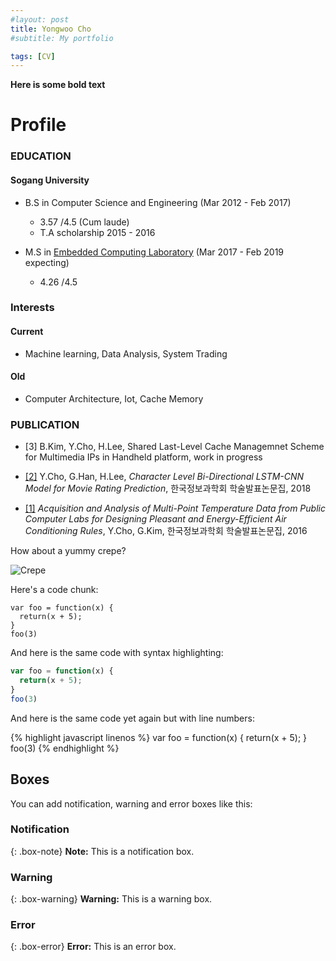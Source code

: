 ```yaml
---
#layout: post
title: Yongwoo Cho
#subtitle: My portfolio

tags: [CV]
---
```


<!--
#You can write regular [markdown](http://markdowntutorial.com/) here and Jekyll will automatically convert it to a nice webpage.  I strongly encourage you to [take 5 minutes to learn how to write in markdown](http://markdowntutorial.com/) - it'll teach you how to transform regular text into bold/italics/headings/tables/etc.-->

**Here is some bold text**

# Profile

### EDUCATION

#### Sogang University
   * B.S in Computer Science and Engineering (Mar 2012 - Feb 2017)
     * 3.57 /4.5 (Cum laude)
     * T.A scholarship 2015 - 2016    


   * M.S in [Embedded Computing Laboratory](http://ecl.sogang.ac.kr) (Mar 2017 - Feb 2019 expecting) 
     * 4.26 /4.5    


### Interests  


#### Current   
* Machine learning, Data Analysis, System Trading
     
#### Old   
* Computer Architecture, Iot, Cache Memory
    
    
### PUBLICATION   
  * [3] B.Kim, Y.Cho, H.Lee, Shared Last-Level Cache Managemnet Scheme for Multimedia IPs in Handheld platform, work in progress
  
  * [[2]](http://www.dbpia.co.kr/Journal/ArticleDetail/NODE07503227) Y.Cho, G.Han, H.Lee, _Character Level Bi-Directional LSTM-CNN Model for Movie Rating Prediction_, 한국정보과학회 학술발표논문집, 2018
  
  * [[1]](http://www.dbpia.co.kr/Journal/ArticleDetail/NODE07116284) _Acquisition and Analysis of Multi-Point Temperature Data from Public Computer Labs for Designing Pleasant and Energy-Efficient Air Conditioning Rules_, Y.Cho, G.Kim, 한국정보과학회 학술발표논문집, 2016
 

<!--
Here's a useless table:
| Number | Next number | Previous number |
| :------ |:--- | :--- |
| Five | Six | Four |
| Ten | Eleven | Nine |
| Seven | Eight | Six |
| Two | Three | One |
-->

How about a yummy crepe?

![Crepe](http://s3-media3.fl.yelpcdn.com/bphoto/cQ1Yoa75m2yUFFbY2xwuqw/348s.jpg)

Here's a code chunk:

~~~
var foo = function(x) {
  return(x + 5);
}
foo(3)
~~~

And here is the same code with syntax highlighting:

```javascript
var foo = function(x) {
  return(x + 5);
}
foo(3)
```

And here is the same code yet again but with line numbers:

{% highlight javascript linenos %}
var foo = function(x) {
  return(x + 5);
}
foo(3)
{% endhighlight %}

## Boxes
You can add notification, warning and error boxes like this:

### Notification

{: .box-note}
**Note:** This is a notification box.

### Warning

{: .box-warning}
**Warning:** This is a warning box.

### Error

{: .box-error}
**Error:** This is an error box.
